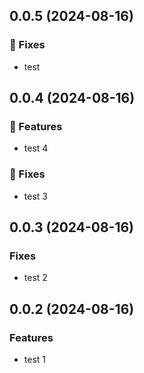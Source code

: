 ## 0.0.5 (2024-08-16)

### 🐛 Fixes

- test

## 0.0.4 (2024-08-16)

### 🚀 Features

- test 4

### 🐛 Fixes

- test 3

## 0.0.3 (2024-08-16)

### Fixes

- test 2

## 0.0.2 (2024-08-16)

### Features

- test 1
